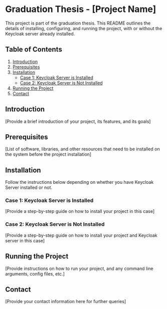 # Graduation Thesis - [Project Name]

This project is part of the graduation thesis. This README outlines the details of installing, configuring, and running the project, with or without the Keycloak server already installed.

## Table of Contents

1. [Introduction](#introduction)
2. [Prerequisites](#prerequisites)
3. [Installation](#installation)
    - [Case 1: Keycloak Server is Installed](#case-1-keycloak-server-is-installed)
    - [Case 2: Keycloak Server is Not Installed](#case-2-keycloak-server-is-not-installed)
4. [Running the Project](#running-the-project)
5. [Contact](#contact)

## Introduction

[Provide a brief introduction of your project, its features, and its goals]

## Prerequisites

[List of software, libraries, and other resources that need to be installed on the system before the project installation]

## Installation

Follow the instructions below depending on whether you have Keycloak Server installed or not.

### Case 1: Keycloak Server is Installed

[Provide a step-by-step guide on how to install your project in this case]

### Case 2: Keycloak Server is Not Installed

[Provide a step-by-step guide on how to install your project and Keycloak server in this case]

## Running the Project

[Provide instructions on how to run your project, and any command line arguments, config files, etc.]

## Contact

[Provide your contact information here for further queries]
